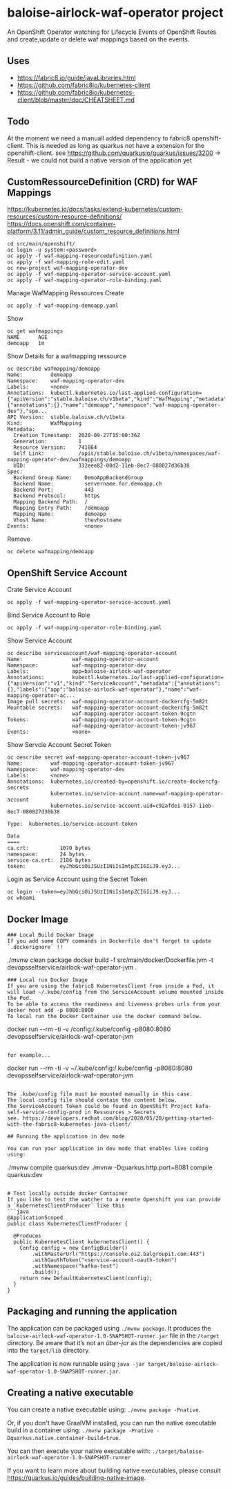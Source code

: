 # baloise-airlock-waf-operator project

An OpenShift Operator watching for Lifecycle Events of OpenShift Routes and 
create,update or delete waf mappings based on the events.

## Uses
* https://fabric8.io/guide/javaLibraries.html
* https://github.com/fabric8io/kubernetes-client
* https://github.com/fabric8io/kubernetes-client/blob/master/doc/CHEATSHEET.md

## Todo
At the moment we need a manuall added dependency to fabric8 openshift-client.
This is needed as long as quarkus not have a extension for the openshift-client.
see https://github.com/quarkusio/quarkus/issues/3200
-> Result - we could not build a native version of the application yet

## CustomRessourceDefinition (CRD) for WAF Mappings
https://kubernetes.io/docs/tasks/extend-kubernetes/custom-resources/custom-resource-definitions/
https://docs.openshift.com/container-platform/3.11/admin_guide/custom_resource_definitions.html

```
cd src/main/openshift/
oc login -u system:<password>
oc apply -f waf-mapping-resourcedefinition.yaml 
oc apply -f waf-mapping-role-edit.yaml 
oc new-project waf-mapping-operator-dev
oc apply -f waf-mapping-operator-service-account.yaml 
oc apply -f waf-mapping-operator-role-binding.yaml
```

Manage WafMapping Ressources
Create
```
oc apply -f waf-mapping-demoapp.yaml 
```
Show
```
oc get wafmappings
NAME      AGE
demoapp   1m
```
Show Details for a wafmapping ressource
```
oc describe wafmapping/demoapp
Name:         demoapp
Namespace:    waf-mapping-operator-dev
Labels:       <none>
Annotations:  kubectl.kubernetes.io/last-applied-configuration={"apiVersion":"stable.baloise.ch/v1beta","kind":"WafMapping","metadata":{"annotations":{},"name":"demoapp","namespace":"waf-mapping-operator-dev"},"spe...
API Version:  stable.baloise.ch/v1beta
Kind:         WafMapping
Metadata:
  Creation Timestamp:  2020-09-27T15:00:36Z
  Generation:          1
  Resource Version:    741864
  Self Link:           /apis/stable.baloise.ch/v1beta/namespaces/waf-mapping-operator-dev/wafmappings/demoapp
  UID:                 332eee82-00d2-11eb-8ec7-080027d36b38
Spec:
  Backend Group Name:    DemoAppBackendGroup
  Backend Name:          servername.for.demoapp.ch
  Backend Port:          443
  Backend Protocol:      https
  Mapping Backend Path:  /
  Mapping Entry Path:    /demoapp
  Mapping Name:          demoapp
  Vhost Name:            thevhostname
Events:                  <none>
```

Remove
```
oc delete wafmapping/demoapp 
```

## OpenShift Service Account

Crate Service Account
```
oc apply -f waf-mapping-operator-service-account.yaml
```
Bind Service Account to Role
```
oc apply -f waf-mapping-operator-role-binding.yaml
```
Show Service Account 
```
oc describe serviceaccount/waf-mapping-operator-account
Name:                waf-mapping-operator-account
Namespace:           waf-mapping-operator-dev
Labels:              app=baloise-airlock-waf-operator
Annotations:         kubectl.kubernetes.io/last-applied-configuration={"apiVersion":"v1","kind":"ServiceAccount","metadata":{"annotations":{},"labels":{"app":"baloise-airlock-waf-operator"},"name":"waf-mapping-operator-ac...
Image pull secrets:  waf-mapping-operator-account-dockercfg-5m82t
Mountable secrets:   waf-mapping-operator-account-dockercfg-5m82t
                     waf-mapping-operator-account-token-9cgtn
Tokens:              waf-mapping-operator-account-token-9cgtn
                     waf-mapping-operator-account-token-jv967
Events:              <none>
```
Show Servcie Account Secret Token
```
oc describe secret waf-mapping-operator-account-token-jv967
Name:         waf-mapping-operator-account-token-jv967
Namespace:    waf-mapping-operator-dev
Labels:       <none>
Annotations:  kubernetes.io/created-by=openshift.io/create-dockercfg-secrets
              kubernetes.io/service-account.name=waf-mapping-operator-account
              kubernetes.io/service-account.uid=c92afde1-0157-11eb-8ec7-080027d36b38

Type:  kubernetes.io/service-account-token

Data
====
ca.crt:          1070 bytes
namespace:       24 bytes
service-ca.crt:  2186 bytes
token:           eyJhbGciOiJSUzI1NiIsImtpZCI6IiJ9.eyJ...
```
Login as Service Account using the Secret Token
```
oc login --token=eyJhbGciOiJSUzI1NiIsImtpZCI6IiJ9.eyJ...
oc whoami
```

## Docker Image
```
### Local Build Docker Image
If you add some COPY commands in Dockerfile don't forget to update `.dockerignore` !!
```
./mvnw clean package
docker build -f src/main/docker/Dockerfile.jvm -t devopsselfservice/airlock-waf-operator-jvm .  
```
### Local run Docker Image
If you are using the fabric8 KubernetesClient from inside a Pod, it will load ~/.kube/config from the ServiceAccount volume mounted inside the Pod.
To be able to access the readiness and liveness probes urls from your docker host add -p 8080:8080
To local run the Docker Container use the docker command below. 

```
docker run --rm -ti -v <local-path-to>/config:/.kube/config -p8080:8080 devopsselfservice/airlock-waf-operator-jvm
```

for example...
```
docker run --rm -ti -v ~/.kube/config:/.kube/config -p8080:8080 devopsselfservice/airlock-waf-operator-jvm
```
 
The .kube/config file must be mounted manually in this case. 
The local config file should contain the content below. 
The ServiceAccount Token could be found in OpenShift Project kafa-self-service-config-prod in Ressources > Secrets 
see. https://developers.redhat.com/blog/2020/05/20/getting-started-with-the-fabric8-kubernetes-java-client/  

## Running the application in dev mode

You can run your application in dev mode that enables live coding using:
```
./mvnw compile quarkus:dev
./mvnw -Dquarkus.http.port=8081 compile quarkus:dev
```

# Test locally outside docker Container
If you like to test the watcher to a remote Openshift you can provide a `KubernetesClientProducer` like this
```java
@ApplicationScoped
public class KubernetesClientProducer {

  @Produces
  public KubernetesClient kubernetesClient() {
    Config config = new ConfigBuilder()
        .withMasterUrl("https://console.os2.balgroupit.com:443")
        .withOauthToken("<service-account-oauth-token")
        .withNamespace("kafka-test")
        .build();
    return new DefaultKubernetesClient(config);
  }
}
```

## Packaging and running the application

The application can be packaged using `./mvnw package`.
It produces the `baloise-airlock-waf-operator-1.0-SNAPSHOT-runner.jar` file in the `/target` directory.
Be aware that it’s not an _über-jar_ as the dependencies are copied into the `target/lib` directory.

The application is now runnable using `java -jar target/baloise-airlock-waf-operator-1.0-SNAPSHOT-runner.jar`.

## Creating a native executable

You can create a native executable using: `./mvnw package -Pnative`.

Or, if you don't have GraalVM installed, you can run the native executable build in a container using: `./mvnw package -Pnative -Dquarkus.native.container-build=true`.

You can then execute your native executable with: `./target/baloise-airlock-waf-operator-1.0-SNAPSHOT-runner`

If you want to learn more about building native executables, please consult https://quarkus.io/guides/building-native-image.
